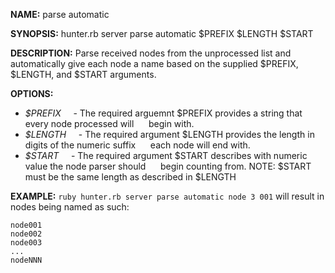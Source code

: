**NAME:** 
parse automatic

**SYNOPSIS:**
hunter.rb server parse automatic $PREFIX $LENGTH $START

**DESCRIPTION:**
Parse received nodes from the unprocessed list and automatically give each node a name
based on the supplied $PREFIX, $LENGTH, and $START arguments.

**OPTIONS:**
- *$PREFIX*
&nbsp;&nbsp;&nbsp;&nbsp;- The required arguemnt $PREFIX provides a string that every node processed will
&nbsp;&nbsp;&nbsp;&nbsp;  begin with.
- *$LENGTH*
&nbsp;&nbsp;&nbsp;&nbsp;- The required argument $LENGTH provides the length in digits of the numeric suffix
&nbsp;&nbsp;&nbsp;&nbsp;  each node will end with.
- *$START*
&nbsp;&nbsp;&nbsp;&nbsp;- The required argument $START describes with numeric value the node parser should
&nbsp;&nbsp;&nbsp;&nbsp;  begin counting from. NOTE: $START must be the same length as described in $LENGTH

**EXAMPLE:**
`ruby hunter.rb server parse automatic node 3 001`
will result in nodes being named as such:

```
node001
node002
node003
...
nodeNNN
```
